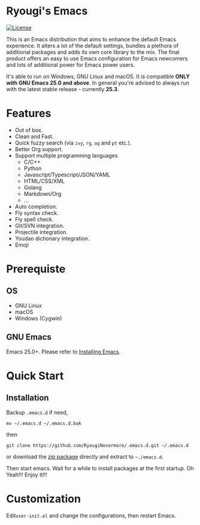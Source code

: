 Ryougi's Emacs
============================

[![License](http://img.shields.io/:license-gpl3-blue.svg)](http://www.gnu.org/licenses/gpl-3.0.html)

This is an Emacs distribution that aims to enhance the default
Emacs experience. It alters a lot of the default settings,
bundles a plethora of additional packages and adds its own core
library to the mix. The final product offers an easy to use Emacs
configuration for Emacs newcomers and lots of additional power for
Emacs power users.

It's able to run on Windows, GNU Linux and macOS. It is compatible **ONLY with
GNU Emacs 25.0 and above**. In general you're advised to always run with the
latest stable release - currently **25.3**.

# Features

- Out of box.
- Clean and Fast.
- Quick fuzzy search (via `ivy`, `rg`, `ag` and `pt` etc.).
- Better Org support.
- Support multiple programming languages
  - C/C++
  - Python
  - Javascript/Typescript/JSON/YAML
  - HTML/CSS/XML
  - Golang
  - Markdown/Org
  - ...
- Auto completion.
- Fly syntax check.
- Fly spell check.
- Git/SVN integration.
- Projectile integration.
- Youdao dictionary integration.
- Emoji

# Prerequiste

## OS

- GNU Linux
- macOS
- Windows (Cygwin)

## GNU Emacs

Emacs 25.0+. Please refer to [Installing Emacs](http://wikemacs.org/index.php/Installing_Emacs).

# Quick Start

## Installation

Backup `.emacs.d` if need,

``` shell
mv ~/.emacs.d ~/.emacs.d.bak
```

then

``` shell
git clone https://github.com/RyougiNevermore/.emacs.d.git ~/.emacs.d
```

or download the [zip
package](https://codeload.github.com/RyougiNevermore/.emacs.d/zip/master) directly and
extract to `~./emacs.d`.

Then start emacs. Wait for a while to install packages at the first startup.
Oh Yeah!!! Enjoy it!!!

# Customization

Edit`user-init.el` and change the configurations, then
restart Emacs.

